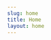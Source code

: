 ```yaml
---
slug: home
title: Home
layout: home
---
```


<script setup lang="ts">
import HeroSection from '@/components/HeroSection.vue'
import FeatureSection from '@/components/FeatureSection.vue'
import TheDivider from '@/components/TheDivider.vue'
import PizzaStoreAsync from '@/components/PizzaStoreAsync.vue'
import DeliverySection from '@/components/DeliverySection.vue'
import SubscribeSection from '@/components/SubscribeSection.vue'
import {Suspense} from 'vue'
</script>

<main>
  <HeroSection />
  <FeatureSection />
  <TheDivider />
  <Suspense>
    <PizzaStoreAsync />
  </Suspense>
  <DeliverySection />
  <SubscribeSection />
</main>

<!-- <style>
/* https://vitepress.dev/guide/using-vue#script-and-style */
/* Currently getting this error - 4:25:54 PM [vitepress] Internal server error: Tags with side effect (<script> and <style>) are ignored in client component templates. */
</style> -->
